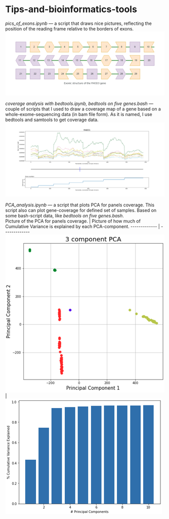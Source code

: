 # Tips-and-bioinformatics-tools

*pics_of_exons.ipynb* — a script that draws nice pictures, reflecting the position of the reading frame relative to the borders of exons. 
<img title="Exons picture of the FHOD3" alt="pics_of_exons" src="https://github.com/SongNightroad/Tips-and-bioinformatics-tools/blob/main/Results/exonic_structure_of_the_fhod3_gene.png?raw=true?raw=true">

*coverage analysis with bedtools.ipynb, bedtools on five genes.bash* — couple of scripts that I used to draw a coverage map of a gene based on a whole-exome-sequencing data (in bam file form). As it is named, I use bedtools and samtools to get coverage data.
<img title="Picture of the RAB31 coverage" alt="Picture of the RAB31 coverage" src="https://github.com/SongNightroad/Tips-and-bioinformatics-tools/blob/Gene-coverage-map/Results/coverage%20of%20RAB31%20gene.png?raw=true?raw=true?raw=true">

*PCA_analysis.ipynb* — a script that plots PCA for panels coverage. This script also can plot gene-coverage for defined set of samples. 
Based on some bash-script data, like *bedtools on five genes.bash*.  
Picture of the PCA for panels coverage. | Picture of how much of Cumulative Variance   is explained by each PCA-component.
 ------------- | -------------
<img title="Picture of the PCA for panels coverage" alt="Picture of the PCA for panels coverage" src="https://github.com/SongNightroad/Tips-and-bioinformatics-tools/blob/PCA-coverage-analysis/Results/PCA-different-panels.png?raw=true?"> | <img title="Picture of how much of Cumulative Variance is explained by each PCA-component" alt="Picture of how much of Cumulative Variance is explained by each PCA-component" src="https://github.com/SongNightroad/Tips-and-bioinformatics-tools/blob/PCA-coverage-analysis/Results/PCA-%20Cumulative-Variance-plot.png?raw=true">  

